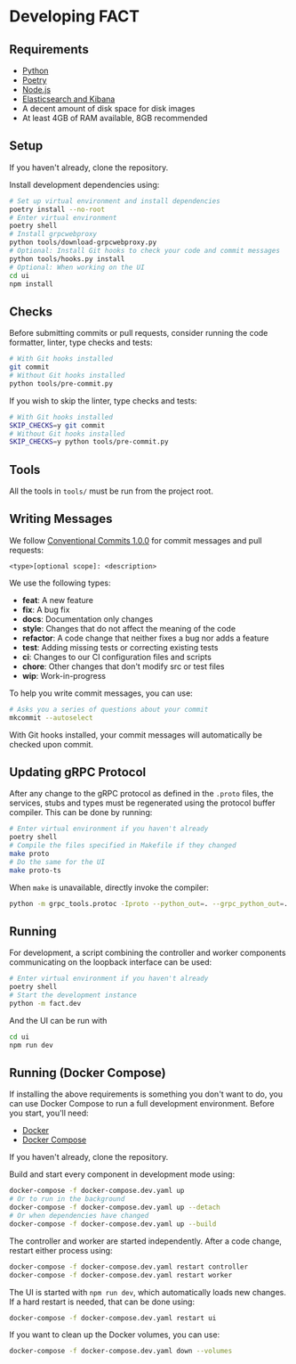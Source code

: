 # Developing FACT

## Requirements

- [Python](https://www.python.org/downloads/)
- [Poetry](https://python-poetry.org)
- [Node.js](https://nodejs.org)
- [Elasticsearch and Kibana](https://www.elastic.co/start)
- A decent amount of disk space for disk images
- At least 4GB of RAM available, 8GB recommended

## Setup

If you haven't already, clone the repository.

Install development dependencies using:

```sh
# Set up virtual environment and install dependencies
poetry install --no-root
# Enter virtual environment
poetry shell
# Install grpcwebproxy
python tools/download-grpcwebproxy.py
# Optional: Install Git hooks to check your code and commit messages
python tools/hooks.py install
# Optional: When working on the UI
cd ui
npm install
```

## Checks

Before submitting commits or pull requests, consider running the code formatter,
linter, type checks and tests:

```sh
# With Git hooks installed
git commit
# Without Git hooks installed
python tools/pre-commit.py
```

If you wish to skip the linter, type checks and tests:

```sh
# With Git hooks installed
SKIP_CHECKS=y git commit
# Without Git hooks installed
SKIP_CHECKS=y python tools/pre-commit.py
```

## Tools

All the tools in `tools/` must be run from the project root.

## Writing Messages

We follow [Conventional Commits 1.0.0](https://www.conventionalcommits.org/en/v1.0.0/#summary)
for commit messages and pull requests:

```
<type>[optional scope]: <description>
```

We use the following types:

- **feat**: A new feature
- **fix**: A bug fix
- **docs**: Documentation only changes
- **style**: Changes that do not affect the meaning of the code
- **refactor**: A code change that neither fixes a bug nor adds a feature
- **test**: Adding missing tests or correcting existing tests
- **ci**: Changes to our CI configuration files and scripts
- **chore**: Other changes that don't modify src or test files
- **wip**: Work-in-progress

To help you write commit messages, you can use:

```sh
# Asks you a series of questions about your commit
mkcommit --autoselect
```

With Git hooks installed, your commit messages will automatically be checked
upon commit.

## Updating gRPC Protocol

After any change to the gRPC protocol as defined in the `.proto` files, the
services, stubs and types must be regenerated using the protocol buffer compiler.
This can be done by running:

```sh
# Enter virtual environment if you haven't already
poetry shell
# Compile the files specified in Makefile if they changed
make proto
# Do the same for the UI
make proto-ts
```

When `make` is unavailable, directly invoke the compiler:

```sh
python -m grpc_tools.protoc -Iproto --python_out=. --grpc_python_out=. --mypy_out=. --proto_path=proto proto/fact/controller.proto
```

## Running

For development, a script combining the controller and worker components
communicating on the loopback interface can be used:

```sh
# Enter virtual environment if you haven't already
poetry shell
# Start the development instance
python -m fact.dev
```

And the UI can be run with

```sh
cd ui
npm run dev
```

## Running (Docker Compose)

If installing the above requirements is something you don't want to do, you can
use Docker Compose to run a full development environment. Before you start,
you'll need:

- [Docker](https://docs.docker.com/get-docker/)
- [Docker Compose](https://docs.docker.com/compose/install/)

If you haven't already, clone the repository.

Build and start every component in development mode using:

```sh
docker-compose -f docker-compose.dev.yaml up
# Or to run in the background
docker-compose -f docker-compose.dev.yaml up --detach
# Or when dependencies have changed
docker-compose -f docker-compose.dev.yaml up --build
```

The controller and worker are started independently. After a code change,
restart either process using:

```sh
docker-compose -f docker-compose.dev.yaml restart controller
docker-compose -f docker-compose.dev.yaml restart worker
```

The UI is started with `npm run dev`, which automatically loads new changes. If
a hard restart is needed, that can be done using:

```sh
docker-compose -f docker-compose.dev.yaml restart ui
```

If you want to clean up the Docker volumes, you can use:

```sh
docker-compose -f docker-compose.dev.yaml down --volumes
```

<!-- vim: set conceallevel=2 et ts=2 sw=2: -->
